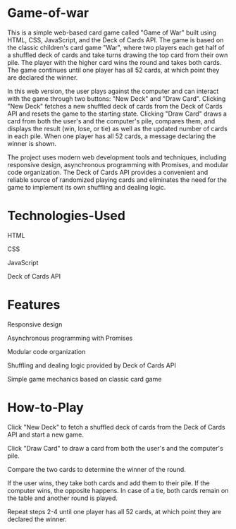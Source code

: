 # Game-of-war
This is a simple web-based card game called "Game of War" built using HTML, CSS, JavaScript, and the Deck of Cards API. The game is based on the classic children's card game "War", where two players each get half of a shuffled deck of cards and take turns drawing the top card from their own pile. The player with the higher card wins the round and takes both cards. The game continues until one player has all 52 cards, at which point they are declared the winner.

In this web version, the user plays against the computer and can interact with the game through two buttons: "New Deck" and "Draw Card". Clicking "New Deck" fetches a new shuffled deck of cards from the Deck of Cards API and resets the game to the starting state. Clicking "Draw Card" draws a card from both the user's and the computer's pile, compares them, and displays the result (win, lose, or tie) as well as the updated number of cards in each pile. When one player has all 52 cards, a message declaring the winner is shown.

The project uses modern web development tools and techniques, including responsive design, asynchronous programming with Promises, and modular code organization. The Deck of Cards API provides a convenient and reliable source of randomized playing cards and eliminates the need for the game to implement its own shuffling and dealing logic.

# Technologies-Used

HTML

CSS

JavaScript

Deck of Cards API

# Features

Responsive design

Asynchronous programming with Promises

Modular code organization

Shuffling and dealing logic provided by Deck of Cards API

Simple game mechanics based on classic card game

# How-to-Play

Click "New Deck" to fetch a shuffled deck of cards from the Deck of Cards API and start a new game.

Click "Draw Card" to draw a card from both the user's and the computer's pile.

Compare the two cards to determine the winner of the round.

If the user wins, they take both cards and add them to their pile. If the computer wins, the opposite happens. In case of a tie, both cards remain on the table and another round is played.

Repeat steps 2-4 until one player has all 52 cards, at which point they are declared the winner.
